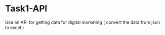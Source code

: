 # Task1-API
Use an API for getting data for digital marketing ( convert the data from json to excel )
